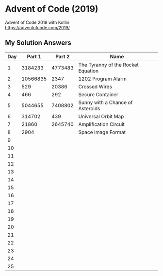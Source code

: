 # Advent of Code (2019)
Advent of Code 2019 with Kotlin \
https://adventofcode.com/2019/

## My Solution Answers

| Day 	| Part 1 	| Part 2 	| Name                                      |
|-----	|--------	|--------	|----------------------------------------   |
| 1   	| 3184233  	| 4773483   | The Tyranny of the Rocket Equation        |
| 2   	| 10566835 	| 2347      | 1202 Program Alarm                        |                               |
| 3   	| 529      	| 20386    	| Crossed Wires                             |                    
| 4   	| 466      	| 292     	| Secure Container                          |                                 
| 5   	| 5044655  	| 7408802 	| Sunny with a Chance of Asteroids          |                                         
| 6   	| 314702   	| 439      	| Universal Orbit Map                       |                                
| 7   	| 21860    	| 2645740  	| Amplification Circuit                     |
| 8   	| 2904     	|        	| Space Image Format                        |
| 9   	|        	|        	|         |
| 10  	|        	|        	|         |
| 11  	|        	|        	|         |
| 12  	|        	|        	|         |
| 13  	|        	|        	|         |
| 14  	|        	|        	|         |
| 15  	|        	|        	|         |
| 16  	|        	|        	|         |
| 17  	|        	|        	|         |
| 18  	|        	|        	|         |
| 19  	|        	|        	|         |
| 20  	|        	|        	|         |
| 21  	|        	|        	|         |
| 22  	|        	|        	|         |
| 23  	|        	|        	|         |
| 24  	|        	|        	|         |
| 25  	|        	|        	|         |